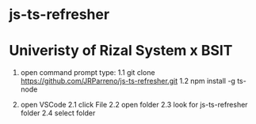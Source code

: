 # js-ts-refresher

# Univeristy of Rizal System x BSIT

1. open command prompt type:
  1.1 git clone https://github.com/JRParreno/js-ts-refresher.git
  1.2 npm install -g ts-node

2. open VSCode
  2.1 click File
  2.2 open folder
  2.3 look for js-ts-refresher folder
  2.4 select folder
